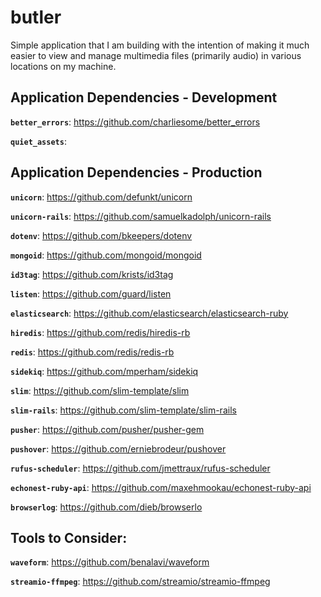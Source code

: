 butler
============

Simple application that I am building with the intention of making it much easier to view and manage multimedia files (primarily audio) in various locations on my machine.


Application Dependencies - Development
---

**`better_errors`**: https://github.com/charliesome/better_errors

**`quiet_assets`**:

Application Dependencies - Production
---

**`unicorn`**: https://github.com/defunkt/unicorn

**`unicorn-rails`**: https://github.com/samuelkadolph/unicorn-rails

**`dotenv`**: https://github.com/bkeepers/dotenv

**`mongoid`**: https://github.com/mongoid/mongoid

**`id3tag`**: https://github.com/krists/id3tag

**`listen`**: https://github.com/guard/listen

**`elasticsearch`**: https://github.com/elasticsearch/elasticsearch-ruby

**`hiredis`**: https://github.com/redis/hiredis-rb

**`redis`**: https://github.com/redis/redis-rb

**`sidekiq`**: https://github.com/mperham/sidekiq

**`slim`**: https://github.com/slim-template/slim

**`slim-rails`**: https://github.com/slim-template/slim-rails

**`pusher`**: https://github.com/pusher/pusher-gem

**`pushover`**: https://github.com/erniebrodeur/pushover

**`rufus-scheduler`**: https://github.com/jmettraux/rufus-scheduler

**`echonest-ruby-api`**: https://github.com/maxehmookau/echonest-ruby-api

**`browserlog`**: https://github.com/dieb/browserlo

Tools to Consider:
---

**`waveform`**: https://github.com/benalavi/waveform

**`streamio-ffmpeg`**: https://github.com/streamio/streamio-ffmpeg
